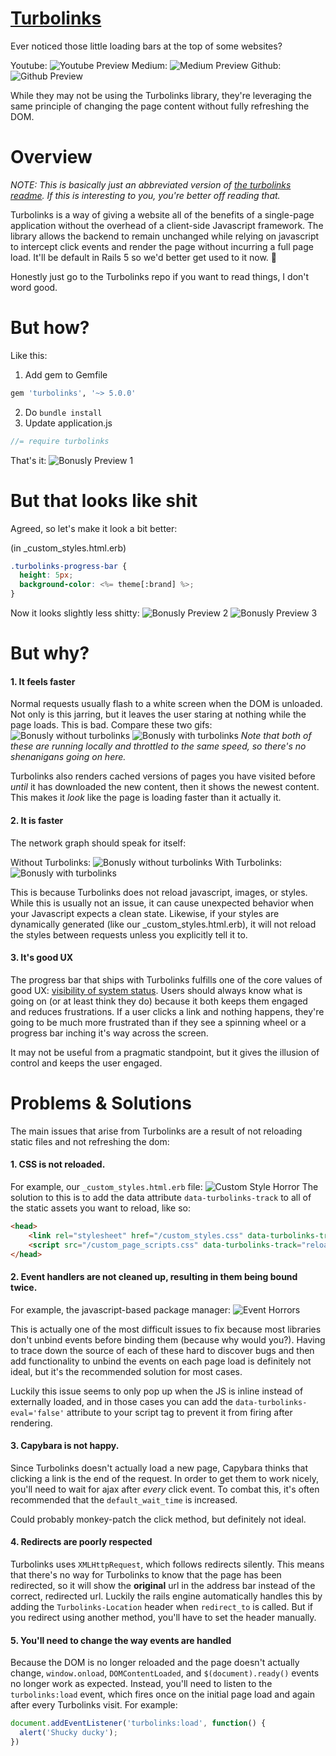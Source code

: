 # [Turbolinks](https://github.com/turbolinks/turbolinks)
Ever noticed those little loading bars at the top of some websites?

Youtube:
![Youtube Preview](/ruby/rails/turbolinks/assets/youtube_demo.gif)
Medium:
![Medium Preview](/ruby/rails/turbolinks/assets/medium_demo.gif)
Github:
![Github Preview](/ruby/rails/turbolinks/assets/github_demo.gif)

While they may not be using the Turbolinks library, they're leveraging the same principle of changing the page content without fully refreshing the DOM.

# Overview
_NOTE: This is basically just an abbreviated version of [the turbolinks readme](https://github.com/turbolinks/turbolinks).  If this is interesting to you, you're better off reading that._

Turbolinks is a way of giving a website all of the benefits of a single-page application without the overhead of a client-side Javascript framework.  The library allows the backend to remain unchanged while relying on javascript to intercept click events and render the page without incurring a full page load.  It'll be default in Rails 5 so we'd better get used to it now. :dancer:

Honestly just go to the Turbolinks repo if you want to read things, I don't word good.

# But how?
Like this:
1. Add gem to Gemfile
```ruby
gem 'turbolinks', '~> 5.0.0'
```
2. Do `bundle install`
3. Update application.js
```javascript
//= require turbolinks
```

That's it:
![Bonusly Preview 1](/ruby/rails/turbolinks/assets/bonusly_demo1.gif)

# But that looks like shit
Agreed, so let's make it look a bit better:

(in _custom_styles.html.erb)
```scss
.turbolinks-progress-bar {
  height: 5px;
  background-color: <%= theme[:brand] %>;
}
```

Now it looks slightly less shitty:
![Bonusly Preview 2](/ruby/rails/turbolinks/assets/bonusly_demo2.gif)
![Bonusly Preview 3](/ruby/rails/turbolinks/assets/bonusly_demo3.gif)

# But why?
#### 1. It feels faster

Normal requests usually flash to a white screen when the DOM is unloaded.  Not only is this jarring, but it leaves the user staring at nothing while the page loads.  This is bad.  Compare these two gifs:
![Bonusly without turbolinks](/ruby/rails/turbolinks/assets/bonusly_white_1.gif)
![Bonusly with turbolinks](/ruby/rails/turbolinks/assets/bonusly_white_2.gif)
_Note that both of these are running locally and throttled to the same speed, so there's no shenanigans going on here._

Turbolinks also renders cached versions of pages you have visited before _until_ it has downloaded the new content, then it shows the newest content.  This makes it _look_ like the page is loading faster than it actually it.

#### 2. It is faster
The network graph should speak for itself:

Without Turbolinks: ![Bonusly without turbolinks](/ruby/rails/turbolinks/assets/bonusly_network_without.png)
With Turbolinks: ![Bonusly with turbolinks](/ruby/rails/turbolinks/assets/bonusly_network_with.png)

This is because Turbolinks does not reload javascript, images, or styles.  While this is usually not an issue, it can cause unexpected behavior when your Javascript expects a clean state.  Likewise, if your styles are dynamically generated (like our _custom_styles.html.erb), it will not reload the styles between requests unless you explicitly tell it to.

#### 3. It's good UX
The progress bar that ships with Turbolinks fulfills one of the core values of good UX: [visibility of system status](https://uxplanet.org/golden-rules-of-user-interface-design-19282aeb06b#b93a).  Users should always know what is going on (or at least think they do) because it both keeps them engaged and reduces frustrations.  If a user clicks a link and nothing happens, they're going to be much more frustrated than if they see a spinning wheel or a progress bar inching it's way across the screen.

It may not be useful from a pragmatic standpoint, but it gives the illusion of control and keeps the user engaged.

# Problems & Solutions
The main issues that arise from Turbolinks are a result of not reloading static files and not refreshing the dom:

#### 1. CSS is not reloaded.
For example, our `_custom_styles.html.erb` file: ![Custom Style Horror](/ruby/rails/turbolinks/assets/custom_styles.gif)
The solution to this is to add the data attribute `data-turbolinks-track` to all of the static assets you want to reload, like so:
```html
<head>
    <link rel="stylesheet" href="/custom_styles.css" data-turbolinks-track="reload" />
    <script src="/custom_page_scripts.css" data-turbolinks-track="reload" />
</head>
```

#### 2. Event handlers are not cleaned up, resulting in them being bound twice.
For example, the javascript-based package manager: ![Event Horrors](/ruby/rails/turbolinks/assets/event_handlers.gif)

This is actually one of the most difficult issues to fix because most libraries don't unbind events before binding them (because why would you?).  Having to trace down the source of each of these hard to discover bugs and then add functionality to unbind the events on each page load is definitely not ideal, but it's the recommended solution for most cases.

Luckily this issue seems to only pop up when the JS is inline instead of externally loaded, and in those cases you can add the `data-turbolinks-eval='false'` attribute to your script tag to prevent it from firing after rendering.

#### 3. Capybara is not happy.
Since Turbolinks doesn't actually load a new page, Capybara thinks that clicking a link is the end of the request.  In order to get them to work nicely, you'll need to wait for ajax after _every_ click event.  To combat this, it's often recommended that the `default_wait_time` is increased.

Could probably monkey-patch the click method, but definitely not ideal.

#### 4. Redirects are poorly respected
Turbolinks uses `XMLHttpRequest`, which follows redirects silently.  This means that there's no way for Turbolinks to know that the page has been redirected, so it will show the __original__ url in the address bar instead of the correct, redirected url.  Luckily the rails engine automatically handles this by adding the `Turbolinks-Location` header when `redirect_to` is called.  But if you redirect using another method, you'll have to set the header manually.

#### 5. You'll need to change the way events are handled
Because the DOM is no longer reloaded and the page doesn't actually change, `window.onload`, `DOMContentLoaded`, and `$(document).ready()` events no longer work as expected.  Instead, you'll need to listen to the `turbolinks:load` event, which fires once on the initial page load and again after every Turbolinks visit.  For example:
```javascript
document.addEventListener('turbolinks:load', function() {
  alert('Shucky ducky');
})
```
